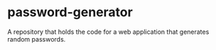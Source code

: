 # password-generator
A repository that holds the code for a web application that generates random passwords.
